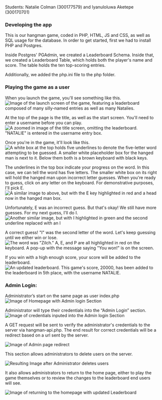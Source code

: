 Students: Natalie Colman (300177579) and  Iyanuloluwa Aketepe (300170701)

### Developing the app
This is our hangman game, coded in PHP, HTML, JS and CSS, as well as SQL usage for the database. In order to get started, first we had to install PHP and Postgres.

Inside Postgres' PGAdmin, we created a Leaderboard Schema. Inside that, we created a Leaderboard Table, which holds both the player's name and score. The table holds the ten top-scoring entries.

Additionally, we added the php.ini file to the php folder.

### Playing the game as a user
When you launch the game, you'll see something like this.
![Image of the launch screen of the game, featuring a leaderboard composed of many silly-named entries as well as many Natalies.](Assets/image.png)

At the top of the page is the title, as well as the start screen. You'll need to enter a username before you can play.
![A zoomed in image of the title screen, omitting the leaderboard. "NATALIE" is entered in the username entry box.](Assets/image-1.png)

Once you're in the game, it'll look like this.![A white box at the top holds five underlines to denote the five-letter word attempting to be guessed. A smaller white placeholder box for the hanged man is next to it. Below them both is a brown keyboard with black keys.](Assets/image-2.png)

The underlines in the top box indicate your progress on the word. In this case, we can tell the word has five letters. The smaller white box on its right will hold the hanged man upon incorrect letter guesses.
When you're ready to guess, click on any letter on the keyboard. For demonstrative purposes, I'll pick E.![A similar image to above, but with the E key highlighted in red and a head now in the hanged man box.](Assets/image-3.png)

Unfortunately, E was an incorrect guess. But that's okay! We still have more guesses. For my next guess, I'll do I.![Another similar image, but with I highlighted in green and the second underline replaced with an I](Assets/image-4.png)

A correct guess! "I" was the second letter of the word.
Let's keep guessing until we either win or lose.![The word was "Zilch." A, E, and P are all highlighted in red on the keyboard. A pop-up with the message saying "You won!" is on the screen.](Assets/image-5.png)

If you win with a high enough score, your score will be added to the leaderboard.![An updated leaderboard. This game's score, 20000, has been added to the leaderboard in 5th place, with the username NATALIE.](Assets/image-6.png)


### Admin Login:

Administrator’s start on the same page as user index.php
![Image of Homepage with Admin login Section](Assets/image-7.png)



Administrator will type their credentials into the “Admin Login” section.
![Image of credentials inputed into the Admin login Section](Assets/image-8.png)





A GET request will be sent to verify the administrator's credentials to the server via hangman-api.php. The end result for correct credentials will be a redirect based on a url sent by the server. 

![Image of Admin page redirect](Assets/image-9.png)





This section allows administrators to delete users on the server.

![Resulting Image after Administrator deletes users](Assets/image-10.png)


It also allows administrators to return to the home page, either to play the game themselves or to review the changes to the leaderboard end users will see.

![Image of returning to the homepage with updated Leaderboard](Assets/image-11.png)
